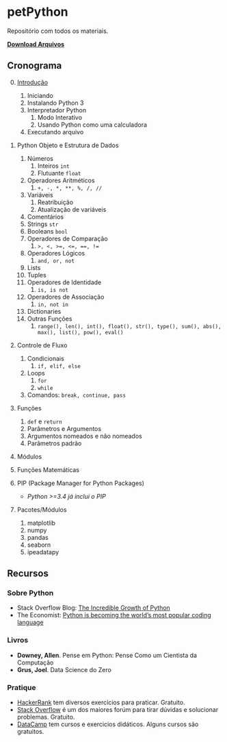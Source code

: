 # petPython 

Repositório com todos os materiais.

[**Download Arquivos**](https://github.com/pedrocastroo/petPython/archive/master.zip)

## Cronograma

0) [Introdução](aula-0)
   1) Iniciando
   2) Instalando Python 3
   3) Interpretador Python
      1) Modo Interativo
      2) Usando Python como uma calculadora
   4) Executando arquivo

1) Python Objeto e Estrutura de Dados
   1) Números
      1) Inteiros `int`
      2) Flutuante `float`
   2) Operadores Aritméticos
      1) `+, -, *, **, %, /, //`
   3) Variáveis
      1) Reatribuição
      2) Atualização de variáveis
   4) Comentários
   5) Strings `str`
   6) Booleans `bool`
   7) Operadores de Comparação
      1) `>, <, >=, <=, ==, !=`
   8)  Operadores Lógicos
       1)  `and, or, not`
   9)  Lists
   10) Tuples
   11) Operadores de Identidade
       1)  `is, is not`
   12) Operadores de Associação
       1)  `in, not in`
   13) Dictionaries
   14) Outras Funções
       1) `range(), len(), int(), float(), str(), type(), sum(), abs(), max(), list(), pow(), eval()`
2) Controle de Fluxo
   1) Condicionais
      1) `if, elif, else`
   2) Loops
      1) `for`
      2) `while`
   3) Comandos: `break, continue, pass`
3) Funções
   1) `def` e `return`
   2) Parâmetros e Argumentos
   3) Argumentos nomeados e não nomeados
   4) Parâmetros padrão
4) Módulos
5) Funções Matemáticas
6) PIP (Package Manager for Python Packages)
   * *Python >=3.4 já inclui o PIP*
7) Pacotes/Módulos
   1) matplotlib
   2) numpy
   3) pandas
   4) seaborn
   5) ipeadatapy

## Recursos

### Sobre Python

* Stack Overflow Blog: [The Incredible Growth of Python](https://stackoverflow.blog/2017/09/06/incredible-growth-python/)
* The Economist: [Python is becoming the world’s most popular coding language](https://www.economist.com/graphic-detail/2018/07/26/python-is-becoming-the-worlds-most-popular-coding-language)

### Livros

* __Downey, Allen__. Pense em Python: Pense Como um Cientista da Computação
* __Grus, Joel__. Data Science do Zero

### Pratique

* [HackerRank](https://www.hackerrank.com/) tem diversos exercícios para praticar. Gratuito.
* [Stack Overflow](https://stackoverflow.com/questions/tagged/python) é um dos maiores forúm para tirar dúvidas e solucionar problemas. Gratuito.
* [DataCamp](https://datacamp.com/) tem cursos e exercicios didáticos. Alguns cursos são gratuitos.
